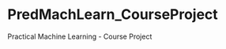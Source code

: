 PredMachLearn_CourseProject
===========================

Practical Machine Learning - Course Project
